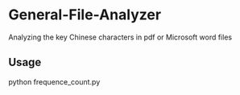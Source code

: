 # General-File-Analyzer
Analyzing the key Chinese characters in pdf or Microsoft word files

## Usage
python frequence_count.py
